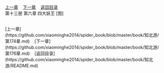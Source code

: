 
[上一章](https://github.com/xiaominghe2014/spider_book/blob/master/book/知北游/第174章.md)&nbsp;&nbsp;&nbsp;&nbsp;[下一章](https://github.com/xiaominghe2014/spider_book/blob/master/book/知北游/第176章.md)&nbsp;&nbsp;&nbsp;&nbsp;[返回目录](https://github.com/xiaominghe2014/spider_book/blob/master/book/知北游/README.md)
<br /> 第十三册 第六章 四大妖王 [图]<br />
    
  <br />
[上一章](https://github.com/xiaominghe2014/spider_book/blob/master/book/知北游/第174章.md)&nbsp;&nbsp;&nbsp;&nbsp;[下一章](https://github.com/xiaominghe2014/spider_book/blob/master/book/知北游/第176章.md)&nbsp;&nbsp;&nbsp;&nbsp;[返回目录](https://github.com/xiaominghe2014/spider_book/blob/master/book/知北游/README.md)

